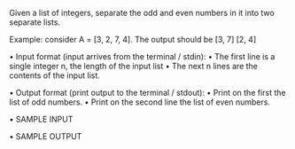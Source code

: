 Given a list of integers, separate the odd and even numbers in it into two separate lists.

Example: consider A = [3, 2, 7, 4].
The output should be
[3, 7]
[2, 4]

• Input format (input arrives from the terminal / stdin):
  • The first line is a single integer n, the length of the input list
  • The next n lines are the contents of the input list.

• Output format (print output to the terminal / stdout):
  • Print on the first the list of odd numbers.
  • Print on the second line the list of even numbers.

• SAMPLE INPUT

• SAMPLE OUTPUT
